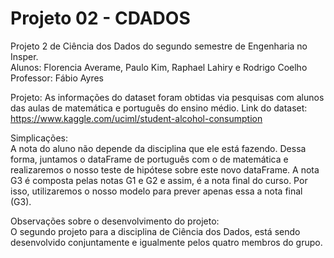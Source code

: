 # Projeto 02 - CDADOS
Projeto 2 de Ciência dos Dados do segundo semestre de Engenharia no Insper.   
Alunos: Florencia Averame, Paulo Kim, Raphael Lahiry e Rodrigo Coelho   
Professor: Fábio Ayres   


Projeto:
As informações do dataset foram obtidas via pesquisas com alunos das aulas de matemática e português do ensino médio. 
Link do dataset: https://www.kaggle.com/uciml/student-alcohol-consumption

Simplicações:     
A nota do aluno não depende da disciplina que ele está fazendo. Dessa forma, juntamos o dataFrame de português com o de matemática e realizaremos o nosso teste de hipótese sobre este novo dataFrame. A nota G3 é composta pelas notas G1 e G2 e assim, é a nota final do curso. Por isso, utilizaremos o nosso modelo para prever apenas essa a nota final (G3). 

Observações sobre o desenvolvimento do projeto:   
O segundo projeto para a disciplina de Ciência dos Dados, está sendo desenvolvido conjuntamente e igualmente pelos quatro membros do grupo. 
